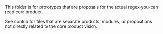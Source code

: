 This folder is for prototypes that are proposals for the actual regex-you-can read core product.

See contrib for files that are separate products, modules, or propositions not directly related to the core product vision.
